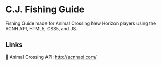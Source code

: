 # C.J. Fishing Guide
Fishing Guide made for Animal Crossing New Horizon players using the ACNH API, HTML5, CSS5, and JS.

## Links

🍃 Animal Crossing API: http://acnhapi.com/
